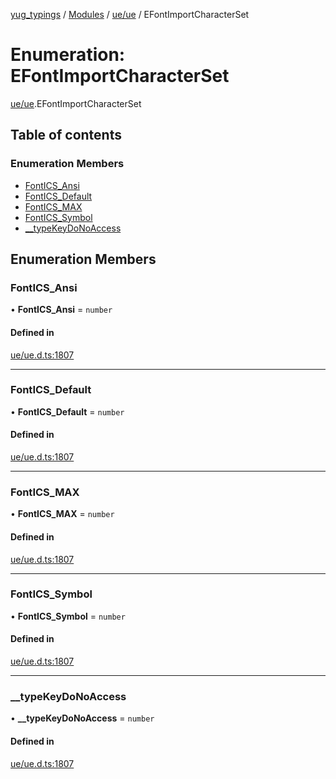 [yug_typings](../README.md) / [Modules](../modules.md) / [ue/ue](../modules/ue_ue.md) / EFontImportCharacterSet

# Enumeration: EFontImportCharacterSet

[ue/ue](../modules/ue_ue.md).EFontImportCharacterSet

## Table of contents

### Enumeration Members

- [FontICS\_Ansi](ue_ue.EFontImportCharacterSet.md#fontics_ansi)
- [FontICS\_Default](ue_ue.EFontImportCharacterSet.md#fontics_default)
- [FontICS\_MAX](ue_ue.EFontImportCharacterSet.md#fontics_max)
- [FontICS\_Symbol](ue_ue.EFontImportCharacterSet.md#fontics_symbol)
- [\_\_typeKeyDoNoAccess](ue_ue.EFontImportCharacterSet.md#__typekeydonoaccess)

## Enumeration Members

### FontICS\_Ansi

• **FontICS\_Ansi** = `number`

#### Defined in

[ue/ue.d.ts:1807](https://github.com/YugMetaverse/yug_typings/blob/b7d9b19/ue/ue.d.ts#L1807)

___

### FontICS\_Default

• **FontICS\_Default** = `number`

#### Defined in

[ue/ue.d.ts:1807](https://github.com/YugMetaverse/yug_typings/blob/b7d9b19/ue/ue.d.ts#L1807)

___

### FontICS\_MAX

• **FontICS\_MAX** = `number`

#### Defined in

[ue/ue.d.ts:1807](https://github.com/YugMetaverse/yug_typings/blob/b7d9b19/ue/ue.d.ts#L1807)

___

### FontICS\_Symbol

• **FontICS\_Symbol** = `number`

#### Defined in

[ue/ue.d.ts:1807](https://github.com/YugMetaverse/yug_typings/blob/b7d9b19/ue/ue.d.ts#L1807)

___

### \_\_typeKeyDoNoAccess

• **\_\_typeKeyDoNoAccess** = `number`

#### Defined in

[ue/ue.d.ts:1807](https://github.com/YugMetaverse/yug_typings/blob/b7d9b19/ue/ue.d.ts#L1807)
